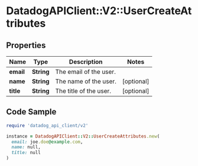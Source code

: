 # DatadogAPIClient::V2::UserCreateAttributes

## Properties

| Name | Type | Description | Notes |
| ---- | ---- | ----------- | ----- |
| **email** | **String** | The email of the user. |  |
| **name** | **String** | The name of the user. | [optional] |
| **title** | **String** | The title of the user. | [optional] |

## Code Sample

```ruby
require 'datadog_api_client/v2'

instance = DatadogAPIClient::V2::UserCreateAttributes.new(
  email: joe.doe@example.com,
  name: null,
  title: null
)
```

